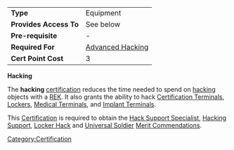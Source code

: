 |                        |                                                  |
| ---------------------- | ------------------------------------------------ |
| **Type**               | Equipment                                        |
| **Provides Access To** | See below                                        |
| **Pre-requisite**      | \-                                               |
| **Required For**       | [Advanced Hacking](/Advanced_Hacking "wikilink") |
| **Cert Point Cost**    | 3                                                |

**Hacking**

The **hacking** [certification](/certification "wikilink") reduces the
time needed to spend on [hacking](/hack "wikilink") objects with a
[REK](/Remote_Electronics_Kit "wikilink"). It also grants the ability to
hack [Certification Terminals](/Certification_Terminal "wikilink"),
[Lockers](/Lockers "wikilink"), [Medical
Terminals](/Medical_Terminal "wikilink"), and [Implant
Terminals](/Implant_Terminal "wikilink").

This [Certification](/Certification "wikilink") is required to obtain the
[Hack Support Specialist](/Hack_Support_Specialist "wikilink"), [Hacking
Support](/Hacking_Support "wikilink"), [Locker
Hack](/Locker_Hack "wikilink") and [Universal
Soldier](/Universal_Soldier "wikilink") [Merit
Commendations](/Merit_Commendation "wikilink").

[Category:Certification](/Category:Certification "wikilink")
